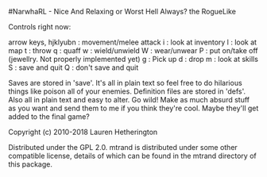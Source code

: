 #NarwhaRL - Nice And Relaxing or Worst Hell Always? the RogueLike

Controls right now:

arrow keys, hjklyubn : movement/melee attack
i : look at inventory
l : look at map
t : throw
q : quaff
w : wield/unwield
W : wear/unwear
P : put on/take off (jewellry. Not properly implemented yet)
g : Pick up
d : drop
m : look at skills
S : save and quit
Q : don't save and quit

Saves are stored in 'save'. It's all in plain text so feel free to do hilarious things like poison all of your enemies.
Definition files are stored in 'defs'. Also all in plain text and easy to alter. Go wild! Make as much absurd stuff as you want and send them to me if you think they're cool. Maybe they'll get added to the final game?

Copyright (c) 2010-2018 Lauren Hetherington

Distributed under the GPL 2.0. mtrand is distributed under some other compatible license, details of which can be found in the mtrand directory of this package.
